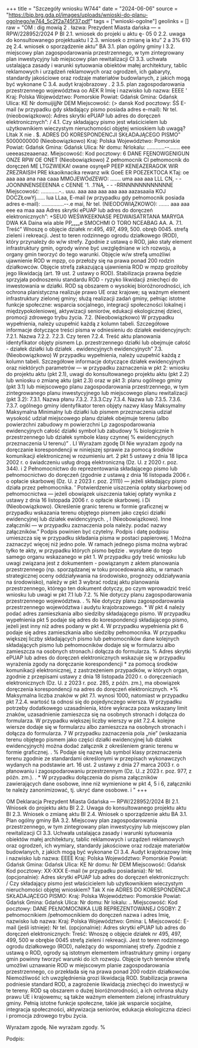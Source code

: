 +++
title = "Szczegóły wniosku W744"
date = "2024-06-06"
source = "https://bip.brg.gda.pl/images/uploads/wnioski-do-planu-ogolnego/w744_5c2f2a745f37.pdf"
tags = ["wnioski-ogolne"]
geolinks = []
raw = "OM : dig mowią 2  . łazwa: Prezydent Miasta dańska — = RPW/228952/2024 P BI 2.1. wniosek do projeki u aktu ę- 05 0 2.2. uwaga do konsultowanego projektuaktu I 2.3. wniosek o zmianę ia ktu” 2 a 3% 610 zę 2.4. wniosek o sporządzenie aktu” BA 3.1. plan ogólny gminy I 3.2. miejscowy plan zagospodarowania przestrzennego, w tym zintegrowany plan inwestycyjny lub miejscowy plan rewitalizacji  CI 3.3. uchwała ustalająca zasady i warunki sytuowania obiektów małej architektury, tablic reklamowych i urządzeń reklamowych oraz ogrodzeń, ich gabaryty, standardy jakościowe oraz rodzaje materiałów budowlanych, z jakich mogą być wykonane C 3.4. audyt krajobrazowy . 2 3.5. plan zagospodarowania przestrzennego województwa oo AEK R Imię i nazwisko lub nazwa: EEEE ' Kraj: Polska Województwo: Pomorskie Powiat: Gdańsk Gmina: Gdańsk Ulica: KE Nr domuijijjNr DEM  Miejscowość: (> dansk Kod pocztowy: ŚŚ E-mail (w przypadku gdy składający pismo posiada adres e-mail): Nr tel. (nieobowiązkowo): Adres skrytki ePUAP lub adres do doręczeń elektronicznych”: / 4.1. Czy składający pismo jest właścicielem lub użytkownikiem wieczystym nieruchomości objętej wnioskiem lub uwagą? Lltak X nie . $. ADRES DO KORESPONDENCJI SKŁADAJĄCEGO PISMO” 5000000000 (Nieobowiązkowo) Kraj: Polska Województwo: Pomorskie Powiat: Gdańsk Gmina: Gdańsk Ulica: Nr domu: Nrlokalu: ............--....... eee ueeeaszeaaenaz. Miejscowość: Kod pocztowy: 6 DANE FĘENOWGENIGUN ONZE RPW OE ONET (Nieobowiązkowo) Z pełnomocnik CI pełnomocnik do doręczeń ME LTGZWIEKA! owane osyręeP PEEP KENEAZERAGOK WIR ZREZRAISIH PRE kkaoiknacika rewanz wik GoeE ER POEZEKTOCA KTaj: oe aaa aaa ana naa caaa MMOJEWÓdZEWO: ....... uma aaa aaa LLL CN, -  - JOONNNENSEEENNA c CENNE '1. .1'NĄ,  - - -RRNNNNNNNNNNNNE Miejscowość: ............-.. uuu. aaa aaa aaa aaa aaa aazasaaiia KOJ DOCZŁowYj...... lua LLaa, E-mail (w przypadku gdy pełnomocnik posiada adres e-mail): ...............--.e mai, Nr tel. (NIEODOWIĄZKOWO): ....... aaa aaa eee ea maa aaa Adres skrytki ePUAP lub adres do doręczeń elektronicznych”: +SEU0 WEŚWKEEKNASE PEDWAISATRTANA MARYGA DWA KA Daina wia able PP„„„„e SMOCHMI O TORO NCEABAG AA. A. 7.1. Treść” Wnoszę o objęcie działek nr:495, 497, 499, 500. obręb 0045. strefą zieleni i rekreacji. Jest to teren rodzinnego ogrodu działkowego (ROD), który przynależy do w/w strefy. Zgodnie z ustawą o ROD, jako stały element infrastruktury gmin, ogrody winne być uwzględniane w ich rozwoju, a organy gmin tworzyć do tego warunki. Objęcie w/w strefą umożliwi ujawnienie ROD w mpzp, co przełoży się na prawa ponad 200 rodzin działkowców. Objęcie strefą zakazującą ujawnienia ROD w mpzp groziłoby jego likwidacją (art. 19 ust. 2 ustawy o ROD). Stabilizacja prawna będzie sprzyjała podnoszeniu standardu ROD - ryzyko likwidacji zniechęci do inwestowania w działki. ROD są obszarem o wysokiej bioróżnorodności, ich ochrona planistyczna realizuje prawo UE oraz krajowe; są ważnym element infrastruktury zielonej gminy; służą realizacji zadań gminy, pełniąc istotne funkcje społeczne: wsparcia socjalnego, integracji społeczności lokalnej i międzypokoleniowej, aktywizacji seniorów, edukacji ekologicznej dzieci, promocji zdrowego trybu życia. 7.2. (Nieobowiązkowo) W przypadku wypełnienia, należy uzupełnić każdą z kolumn tabeli. Szczegółowe informacje dotyczące treści pisma w odniesieniu do działek ewidencyjnych: 7.2.1. Nazwa 7.2.2. 7.2.3. Czy teren 7.2.4. Treść aktu planowania identyfikator objęty pismem Lp.  przestrzennego działki lub obejmuje całość - działek działki lub działek . ewidencyjnych ewidencyjnych” 7.3. (Nieobowiązkowo) W przypadku wypełnienia, należy uzupełnić każdą z kolumn tabeli. Szczegółowe informacje dotyczące działek ewidencyjnych oraz niektórych parametrów — w przypadku zaznaczenia w pkt 2: wniosku do projektu aktu (pkt 2.1), uwagi do konsultowanego projektu aktu (pkt 2.2) lub wniosku o zmianę aktu (pkt 2.3) oraz w pkt 3: planu ogólnego gminy (pkt 3.1) lub miejscowego planu zagospodarowania przestrzennego, w tym zintegrowanego planu inwestycyjnego lub miejscowego planu rewitalizacji (pkt 3.2): 7.3.1. Nazwa płanu 7.3.2. 7.3.3.Czy  7.3.4. Nazwa lub 7.3.5. 7.3.6. 7.3.7. ogólnego gminy identyfikator teren objęty nazwy klasy Maksymalny Maksymalna Minimalny lub działki lub pismem przeznaczenia udział wysokość udział miejscowego planu działek obejmuje terenu (albo powierzchni zabudowy m powierzchni Lp zagospodarowania  ewidencyjnych całość działki symboł lub zabudowy % biologicznie h przestrzennego lub działek symbole klasy czynnej % ewidencyjnych przeznaczenia U terenu)” . LI Wyrażam zgodę DI Nie wyrażam zgody na doręczanie korespondencji w niniejszej sprawie za pomocą środków komunikacji elektronicznej w rozumieniu art. 2 pkt 5 ustawy z dnia 18 lipca 2002 r. o świadczeniu usług drogą elektroniczną (Dz. U. z 2020 r. poz. 344). i 2 Pełnomocnictwo do reprezentowania składającego pismo lub pełnomocnictwo do doręczeń (zgodnie z ustawą z dnia 16 listopada 2006 r. o opłacie skarbowej (Dz. U. z 2023 r. poz. 2111)) — jeżeli składający pismo działa przez pełnomocnika. '  Potwierdzenie uiszczenia opłaty skarbowej od pełnomocnictwa — jeżeli obowiązek uiszczenia takiej opłaty wynika z ustawy z dnia 16 listopada 2006 r. o opłacie skarbowej. i Di  (Nieobowiązkowo). Określenie granic terenu w formie graficznej w przypadku wskazania terenu objętego pismem jako części działki ewidencyjnej lub działek ewidencyjnych. , I (Nieobowiązkowo). Inne załączniki — w przypadku zaznaczenia pola należy. podać nazwy załączników.” Podpis powinien być czytelny. Podpis i datę podpisu umieszcza się w przypadku składania pisma w postaci papierowej. 1 Można zaznaczyć więcej niż jedno pole. W ramach jednego pisma można wybrać tyłko te akty, w przypadku których pismo będzie . wysyłane do tego samego organu wskazanego w pkt 1. W przypadku gdy treść wniosku lub uwagi związana jest z dokumentem - powiązanym z aktem płanowania przestrzennego (np. sporządzanej w toku procedowania aktu, w ramach strategicznej oceny oddziaływania na środowisko, prognozy oddziaływania na środowisko), należy w pkt 3 wybrać rodzaj aktu planowania przestrzennego, którego ten dokument dotyczy, po czym wprowadzić treść wniosku lub uwagi w pkt 7.1 lub 7.2. % Nie dotyczy planu zagospodarowania przestrzennego województwa. . % Nie dotyczy planu zagospodarowania przestrzennego województwa i audytu krajobrazowego. * W pkt 4 należy podać adres zamieszkania albo siedziby składającego pismo. W przypadku wypełnienia pkt 5 podaje się adres do korespondencji składającego pismo, jeżeli jest inny niż adres podany w pkt 4. W przypadku wypełnienia pkt 6 podaje się adres zamieszkania albo siedziby pełnomocnika. W przypadku większej liczby składających pismo lub pełnomocników dane kolejnych składających pismo lub pełnomocników dodaje się w formularzu albo zamieszcza na osobnych stronach.i dołącza do formularza. % Adres skrytki ePUAP lub adres do doręczeń elektronicznych wskazuje się w przypadku wyrażenia zgody na doręczanie korespondencji * za pomocą środków komunikacji elektronicznej, z zastrzeżeniem przypadków, w których organ, zgodnie z przepisami ustawy z dnia 18 listopada 2020 r. o doręczeniach elektronicznych (Dz. U. z 2023 r. poz. 285, z późn. zm.), ma obowiązek doręczenia korespondencji na adres do doręczeń elektronicznych. *% Maksymalna liczba znaków w pkt 7.1. wynosi 1000, natomiast w przypadku pkt 7.2.4. wartość ta odnosi się do pojedynczego wiersza. W przypadku potrzeby dodatkowego uzasadnienia, które wykracza poza wskazany limit znaków, uzasadnienie zamieszcza się na osobnych stronach i dołącza do formularza. W przypadku większej liczby wierszy w pkt 7.2.4. kolejne wiersze dodaje się w formularzu albo zamieszcza na osobnych stronach i dołącza do formularza. 7 W przypadku zaznaczenia pola „nie” (wskazania terenu objętego pismem jako części działki ewidencyjnej lub działek ewidencyjnych) można dodać załącznik z określeniem granic terenu w formie graficznej. . % Podaje się nazwę lub symbol klasy przeznaczenia terenu zgodnie ze standardami określonymi w przepisach wykonawczych wydanych na podstawie art. 16 ust. 2 ustawy z dnia 27 marca 2003 r. o płanowaniu i zagospodarowaniu przestrzennym (Dz. U..z 2023 r. poz. 977, z późn. zm.). . * W przypadku dołączenia do pisma załączników zawierających dane osobowe, inne niż wymienione w pkt 4, 5 i 6, załączniki te należy zanonimizować, tj. ukryć dane osobowe. i "
+++

OM
Deklaracja
Prezydent Miasta Gdańska — RPW/228952/2024
BI 2.1. Wniosek do projektu aktu
BI 2.2. Uwaga do konsultowanego projektu aktu
BI 2.3. Wniosek o zmianę aktu 
BI 2.4. Wniosek o sporządzenie aktu
BA 3.1. Plan ogólny gminy
BA 3.2. Miejscowy plan zagospodarowania przestrzennego, w tym zintegrowany plan inwestycyjny lub miejscowy plan rewitalizacji
CI 3.3. Uchwała ustalająca zasady i warunki sytuowania obiektów małej architektury, tablic reklamowych i urządzeń reklamowych oraz ogrodzeń, ich wymiary, standardy jakościowe oraz rodzaje materiałów budowlanych, z jakich mogą być wykonane 
CI 3.4. Audyt krajobrazowy
Imię i nazwisko lub nazwa: EEEE
Kraj: Polska Województwo: Pomorskie
Powiat: Gdańsk Gmina: Gdańsk
Ulica: KE Nr domu: Nr DEM
Miejscowość: Gdańsk Kod pocztowy: XX-XXX
E-mail (w przypadku posiadania): 
Nr tel. (opcjonalnie):
Adres skrytki ePUAP lub adres do doręczeń elektronicznych: /
Czy składający pismo jest właścicielem lub użytkownikiem wieczystym nieruchomości objętej wnioskiem? 
Tak X nie
ADRES DO KORESPONDENCJI SKŁADAJĄCEGO PISMO: 
Kraj: Polska Województwo: Pomorskie
Powiat: Gdańsk Gmina: Gdańsk
Ulica: Nr domu: Nr lokalu: ..
Miejscowość: Kod pocztowy:
DANE PEŁNOMOCNIKA LUB REPREZENTOWANEJ OSOBY:
Z pełnomocnikiem /pełnomocnikiem do doręczeń nazwa i adres
Imię, nazwisko lub nazwa: 
Kraj: Polska Województwo: Gmina: L
Miejscowość: 
E-mail (jeśli istnieje): 
Nr tel. (opcjonalnie): 
Adres skrytki ePUAP lub adres do doręczeń elektronicznych: 
Treść: Wnoszę o objęcie działek nr 495, 497, 499, 500 w obrębie 0045 strefą zieleni i rekreacji. Jest to teren rodzinnego ogrodu działkowego (ROD), należący do wspomnianej strefy. Zgodnie z ustawą o ROD, ogrody są istotnym elementem infrastruktury gminy i organy gmin powinny tworzyć warunki do ich rozwoju. Objęcie tych terenów strefą umożliwi uznawanie ROD w miejscowym planie zagospodarowania przestrzennego, co przekłada się na prawa ponad 200 rodzin działkowców. Niemożliwość ich uwzględnienia grozi likwidacją ROD. Stabilizacja prawna podniesie standard ROD, a zagrożenie likwidacją zniechęci do inwestycji w te tereny. ROD są obszarem o dużej bioróżnorodności, a ich ochrona służy prawu UE i krajowemu; są także ważnym elementem zielonej infrastruktury gminy. Pełnią istotne funkcje społeczne, takie jak wsparcie socjalne, integracja społeczności, aktywizacja seniorów, edukacja ekologiczna dzieci i promocja zdrowego trybu życia.

Wyrażam zgodę. Nie wyrażam zgody.
%

Podpis: 



